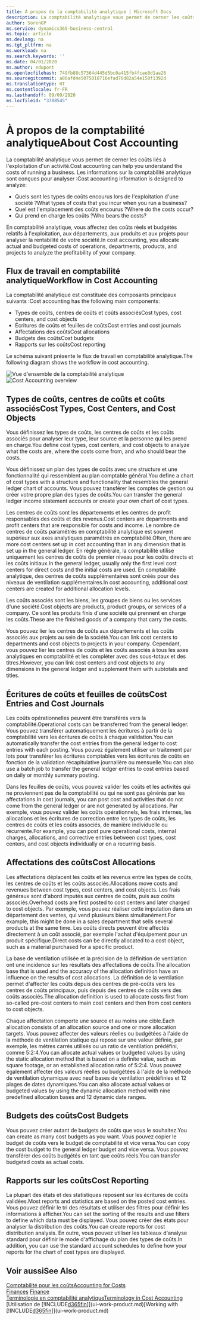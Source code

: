 ```yaml
---
title: À propos de la comptabilité analytique | Microsoft Docs
description: La comptabilité analytique vous permet de cerner les coûts liés à l'exploitation d'un activié.
author: SorenGP
ms.service: dynamics365-business-central
ms.topic: article
ms.devlang: na
ms.tgt_pltfrm: na
ms.workload: na
ms.search.keywords: ''
ms.date: 04/01/2020
ms.author: edupont
ms.openlocfilehash: 749fb88c57364d445d5bc0a415fb4fcae8d1aa26
ms.sourcegitcommit: a80afd4e5075018716efad76d82a54e158f1392d
ms.translationtype: HT
ms.contentlocale: fr-FR
ms.lasthandoff: 09/09/2020
ms.locfileid: "3788545"
---
```

# <a name="about-cost-accounting"></a><span data-ttu-id="f0b16-103">À propos de la comptabilité analytique</span><span class="sxs-lookup"><span data-stu-id="f0b16-103">About Cost Accounting</span></span>
<span data-ttu-id="f0b16-104">La comptabilité analytique vous permet de cerner les coûts liés à l'exploitation d'un activité.</span><span class="sxs-lookup"><span data-stu-id="f0b16-104">Cost accounting can help you understand the costs of running a business.</span></span> <span data-ttu-id="f0b16-105">Les informations sur la comptabilité analytique sont conçues pour analyser :</span><span class="sxs-lookup"><span data-stu-id="f0b16-105">Cost accounting information is designed to analyze:</span></span>  

-   <span data-ttu-id="f0b16-106">Quels sont les types de coûts encourus lors de l'exploitation d'une société ?</span><span class="sxs-lookup"><span data-stu-id="f0b16-106">What types of costs that you incur when you run a business?</span></span>  
-   <span data-ttu-id="f0b16-107">Quel est l'emplacement des coûts encourus ?</span><span class="sxs-lookup"><span data-stu-id="f0b16-107">Where do the costs occur?</span></span>  
-   <span data-ttu-id="f0b16-108">Qui prend en charge les coûts ?</span><span class="sxs-lookup"><span data-stu-id="f0b16-108">Who bears the costs?</span></span>  

<span data-ttu-id="f0b16-109">En comptabilité analytique, vous affectez des coûts réels et budgétés relatifs à l'exploitation, aux départements, aux produits et aux projets pour analyser la rentabilité de votre société.</span><span class="sxs-lookup"><span data-stu-id="f0b16-109">In cost accounting, you allocate actual and budgeted costs of operations, departments, products, and projects to analyze the profitability of your company.</span></span>  

## <a name="workflow-in-cost-accounting"></a><span data-ttu-id="f0b16-110">Flux de travail en comptabilité analytique</span><span class="sxs-lookup"><span data-stu-id="f0b16-110">Workflow in Cost Accounting</span></span>  
<span data-ttu-id="f0b16-111">La comptabilité analytique est constituée des composants principaux suivants :</span><span class="sxs-lookup"><span data-stu-id="f0b16-111">Cost accounting has the following main components:</span></span>  

-   <span data-ttu-id="f0b16-112">Types de coûts, centres de coûts et coûts associés</span><span class="sxs-lookup"><span data-stu-id="f0b16-112">Cost types, cost centers, and cost objects</span></span>  
-   <span data-ttu-id="f0b16-113">Écritures de coûts et feuilles de coûts</span><span class="sxs-lookup"><span data-stu-id="f0b16-113">Cost entries and cost journals</span></span>  
-   <span data-ttu-id="f0b16-114">Affectations des coûts</span><span class="sxs-lookup"><span data-stu-id="f0b16-114">Cost allocations</span></span>  
-   <span data-ttu-id="f0b16-115">Budgets des coûts</span><span class="sxs-lookup"><span data-stu-id="f0b16-115">Cost budgets</span></span>
-   <span data-ttu-id="f0b16-116">Rapports sur les coûts</span><span class="sxs-lookup"><span data-stu-id="f0b16-116">Cost reporting</span></span>  

<span data-ttu-id="f0b16-117">Le schéma suivant présente le flux de travail en comptabilité analytique.</span><span class="sxs-lookup"><span data-stu-id="f0b16-117">The following diagram shows the workflow in cost accounting.</span></span>  

<span data-ttu-id="f0b16-118">![Vue d'ensemble de la comptabilité analytique](media/costaccountingoverview.png "CostAccountingOverview")</span><span class="sxs-lookup"><span data-stu-id="f0b16-118">![Cost Accounting overview](media/costaccountingoverview.png "CostAccountingOverview")</span></span>  

## <a name="cost-types-cost-centers-and-cost-objects"></a><span data-ttu-id="f0b16-119">Types de coûts, centres de coûts et coûts associés</span><span class="sxs-lookup"><span data-stu-id="f0b16-119">Cost Types, Cost Centers, and Cost Objects</span></span>  
<span data-ttu-id="f0b16-120">Vous définissez les types de coûts, les centres de coûts et les coûts associés pour analyser leur type, leur source et la personne qui les prend en charge.</span><span class="sxs-lookup"><span data-stu-id="f0b16-120">You define cost types, cost centers, and cost objects to analyze what the costs are, where the costs come from, and who should bear the costs.</span></span>  

<span data-ttu-id="f0b16-121">Vous définissez un plan des types de coûts avec une structure et une fonctionnalité qui ressemblent au plan comptable général.</span><span class="sxs-lookup"><span data-stu-id="f0b16-121">You define a chart of cost types with a structure and functionality that resembles the general ledger chart of accounts.</span></span> <span data-ttu-id="f0b16-122">Vous pouvez transférer les comptes de gestion ou créer votre propre plan des types de coûts.</span><span class="sxs-lookup"><span data-stu-id="f0b16-122">You can transfer the general ledger income statement accounts or create your own chart of cost types.</span></span>  

<span data-ttu-id="f0b16-123">Les centres de coûts sont les départements et les centres de profit responsables des coûts et des revenus.</span><span class="sxs-lookup"><span data-stu-id="f0b16-123">Cost centers are departments and profit centers that are responsible for costs and income.</span></span> <span data-ttu-id="f0b16-124">Le nombre de centres de coûts paramétrés en comptabilité analytique est souvent supérieur aux axes analytiques paramétrés en comptabilité.</span><span class="sxs-lookup"><span data-stu-id="f0b16-124">Often, there are more cost centers set up in cost accounting than in any dimension that is set up in the general ledger.</span></span> <span data-ttu-id="f0b16-125">En règle générale, la comptabilité utilise uniquement les centres de coûts de premier niveau pour les coûts directs et les coûts initiaux.</span><span class="sxs-lookup"><span data-stu-id="f0b16-125">In the general ledger, usually only the first level cost centers for direct costs and the initial costs are used.</span></span> <span data-ttu-id="f0b16-126">En comptabilité analytique, des centres de coûts supplémentaires sont créés pour des niveaux de ventilation supplémentaires.</span><span class="sxs-lookup"><span data-stu-id="f0b16-126">In cost accounting, additional cost centers are created for additional allocation levels.</span></span>  

<span data-ttu-id="f0b16-127">Les coûts associés sont les biens, les groupes de biens ou les services d'une société.</span><span class="sxs-lookup"><span data-stu-id="f0b16-127">Cost objects are products, product groups, or services of a company.</span></span> <span data-ttu-id="f0b16-128">Ce sont les produits finis d'une société qui prennent en charge les coûts.</span><span class="sxs-lookup"><span data-stu-id="f0b16-128">These are the finished goods of a company that carry the costs.</span></span>  

<span data-ttu-id="f0b16-129">Vous pouvez lier les centres de coûts aux départements et les coûts associés aux projets au sein de la société.</span><span class="sxs-lookup"><span data-stu-id="f0b16-129">You can link cost centers to departments and cost objects to projects in your company.</span></span> <span data-ttu-id="f0b16-130">Cependant, vous pouvez lier les centres de coûts et les coûts associés à tous les axes analytiques en comptabilité et les compléter avec des sous-totaux et des titres.</span><span class="sxs-lookup"><span data-stu-id="f0b16-130">However, you can link cost centers and cost objects to any dimensions in the general ledger and supplement them with subtotals and titles.</span></span>  

## <a name="cost-entries-and-cost-journals"></a><span data-ttu-id="f0b16-131">Écritures de coûts et feuilles de coûts</span><span class="sxs-lookup"><span data-stu-id="f0b16-131">Cost Entries and Cost Journals</span></span>  
<span data-ttu-id="f0b16-132">Les coûts opérationnelles peuvent être transférés vers la comptabilité.</span><span class="sxs-lookup"><span data-stu-id="f0b16-132">Operational costs can be transferred from the general ledger.</span></span> <span data-ttu-id="f0b16-133">Vous pouvez transférer automatiquement les écritures à partir de la comptabilité vers les écritures de coûts à chaque validation.</span><span class="sxs-lookup"><span data-stu-id="f0b16-133">You can automatically transfer the cost entries from the general ledger to cost entries with each posting.</span></span> <span data-ttu-id="f0b16-134">Vous pouvez également utiliser un traitement par lots pour transférer les écritures comptables vers les écritures de coûts en fonction de la validation récapitulative journalière ou mensuelle.</span><span class="sxs-lookup"><span data-stu-id="f0b16-134">You can also use a batch job to transfer the general ledger entries to cost entries based on daily or monthly summary posting.</span></span>  

<span data-ttu-id="f0b16-135">Dans les feuilles de coûts, vous pouvez valider les coûts et les activités qui ne proviennent pas de la comptabilité ou qui ne sont pas générés par les affectations.</span><span class="sxs-lookup"><span data-stu-id="f0b16-135">In cost journals, you can post cost and activities that do not come from the general ledger or are not generated by allocations.</span></span> <span data-ttu-id="f0b16-136">Par exemple, vous pouvez valider les coûts opérationnels, les frais internes, les allocations et les écritures de correction entre les types de coûts, les centres de coûts et les coûts associés, de manière individuelle ou récurrente.</span><span class="sxs-lookup"><span data-stu-id="f0b16-136">For example, you can post pure operational costs, internal charges, allocations, and corrective entries between cost types, cost centers, and cost objects individually or on a recurring basis.</span></span>  

## <a name="cost-allocations"></a><span data-ttu-id="f0b16-137">Affectations des coûts</span><span class="sxs-lookup"><span data-stu-id="f0b16-137">Cost Allocations</span></span>  
<span data-ttu-id="f0b16-138">Les affectations déplacent les coûts et les revenus entre les types de coûts, les centres de coûts et les coûts associés.</span><span class="sxs-lookup"><span data-stu-id="f0b16-138">Allocations move costs and revenues between cost types, cost centers, and cost objects.</span></span> <span data-ttu-id="f0b16-139">Les frais généraux sont d'abord imputés aux centres de coûts, puis aux coûts associés.</span><span class="sxs-lookup"><span data-stu-id="f0b16-139">Overhead costs are first posted to cost centers and later charged to cost objects.</span></span> <span data-ttu-id="f0b16-140">Par exemple, vous pouvez réaliser cette imputation dans un département des ventes, qui vend plusieurs biens simultanément.</span><span class="sxs-lookup"><span data-stu-id="f0b16-140">For example, this might be done in a sales department that sells several products at the same time.</span></span> <span data-ttu-id="f0b16-141">Les coûts directs peuvent être affectés directement à un coût associé, par exemple l'achat d'équipement pour un produit spécifique.</span><span class="sxs-lookup"><span data-stu-id="f0b16-141">Direct costs can be directly allocated to a cost object, such as a material purchased for a specific product.</span></span>  

<span data-ttu-id="f0b16-142">La base de ventilation utilisée et la précision de la définition de ventilation ont une incidence sur les résultats des affectations de coûts.</span><span class="sxs-lookup"><span data-stu-id="f0b16-142">The allocation base that is used and the accuracy of the allocation definition have an influence on the results of cost allocations.</span></span> <span data-ttu-id="f0b16-143">La définition de la ventilation permet d'affecter les coûts depuis des centres de pré-coûts vers les centres de coûts principaux, puis depuis des centres de coûts vers des coûts associés.</span><span class="sxs-lookup"><span data-stu-id="f0b16-143">The allocation definition is used to allocate costs first from so-called pre-cost centers to main cost centers and then from cost centers to cost objects.</span></span>  

<span data-ttu-id="f0b16-144">Chaque affectation comporte une source et au moins une cible.</span><span class="sxs-lookup"><span data-stu-id="f0b16-144">Each allocation consists of an allocation source and one or more allocation targets.</span></span> <span data-ttu-id="f0b16-145">Vous pouvez affecter des valeurs réelles ou budgétées à l'aide de la méthode de ventilation statique qui repose sur une valeur définie, par exemple, les mètres carrés utilisés ou un ratio de ventilation prédéfini, comme 5:2:4.</span><span class="sxs-lookup"><span data-stu-id="f0b16-145">You can allocate actual values or budgeted values by using the static allocation method that is based on a definite value, such as square footage, or an established allocation ratio of 5:2:4.</span></span> <span data-ttu-id="f0b16-146">Vous pouvez également affecter des valeurs réelles ou budgétées à l'aide de la méthode de ventilation dynamique avec neuf bases de ventilation prédéfinies et 12 plages de dates dynamiques.</span><span class="sxs-lookup"><span data-stu-id="f0b16-146">You can also allocate actual values or budgeted values by using the dynamic allocation method with nine predefined allocation bases and 12 dynamic date ranges.</span></span>  

## <a name="cost-budgets"></a><span data-ttu-id="f0b16-147">Budgets des coûts</span><span class="sxs-lookup"><span data-stu-id="f0b16-147">Cost Budgets</span></span>  
<span data-ttu-id="f0b16-148">Vous pouvez créer autant de budgets de coûts que vous le souhaitez.</span><span class="sxs-lookup"><span data-stu-id="f0b16-148">You can create as many cost budgets as you want.</span></span> <span data-ttu-id="f0b16-149">Vous pouvez copier le budget de coûts vers le budget de comptabilité et vice versa.</span><span class="sxs-lookup"><span data-stu-id="f0b16-149">You can copy the cost budget to the general ledger budget and vice versa.</span></span> <span data-ttu-id="f0b16-150">Vous pouvez transférer des coûts budgétés en tant que coûts réels.</span><span class="sxs-lookup"><span data-stu-id="f0b16-150">You can transfer budgeted costs as actual costs.</span></span>  

## <a name="cost-reporting"></a><span data-ttu-id="f0b16-151">Rapports sur les coûts</span><span class="sxs-lookup"><span data-stu-id="f0b16-151">Cost Reporting</span></span>  
<span data-ttu-id="f0b16-152">La plupart des états et des statistiques reposent sur les écritures de coûts validées.</span><span class="sxs-lookup"><span data-stu-id="f0b16-152">Most reports and statistics are based on the posted cost entries.</span></span> <span data-ttu-id="f0b16-153">Vous pouvez définir le tri des résultats et utiliser des filtres pour définir les informations à afficher.</span><span class="sxs-lookup"><span data-stu-id="f0b16-153">You can set the sorting of the results and use filters to define which data must be displayed.</span></span> <span data-ttu-id="f0b16-154">Vous pouvez créer des états pour analyser la distribution des coûts.</span><span class="sxs-lookup"><span data-stu-id="f0b16-154">You can create reports for cost distribution analysis.</span></span> <span data-ttu-id="f0b16-155">En outre, vous pouvez utiliser les tableaux d'analyse standard pour définir le mode d'affichage du plan des types de coûts.</span><span class="sxs-lookup"><span data-stu-id="f0b16-155">In addition, you can use the standard account schedules to define how your reports for the chart of cost types are displayed.</span></span>  

## <a name="see-also"></a><span data-ttu-id="f0b16-156">Voir aussi</span><span class="sxs-lookup"><span data-stu-id="f0b16-156">See Also</span></span>  
 [<span data-ttu-id="f0b16-157">Comptabilité pour les coûts</span><span class="sxs-lookup"><span data-stu-id="f0b16-157">Accounting for Costs</span></span>](finance-manage-cost-accounting.md)  
 <span data-ttu-id="f0b16-158">[Finances](finance.md) </span><span class="sxs-lookup"><span data-stu-id="f0b16-158">[Finance](finance.md) </span></span>  
 [<span data-ttu-id="f0b16-159">Terminologie en comptabilité analytique</span><span class="sxs-lookup"><span data-stu-id="f0b16-159">Terminology in Cost Accounting</span></span>](finance-terminology-in-cost-accounting.md)  
 <span data-ttu-id="f0b16-160">[Utilisation de [!INCLUDE[d365fin](includes/d365fin_md.md)]](ui-work-product.md)</span><span class="sxs-lookup"><span data-stu-id="f0b16-160">[Working with [!INCLUDE[d365fin](includes/d365fin_md.md)]](ui-work-product.md)</span></span>
